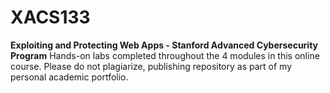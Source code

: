 # XACS133
**Exploiting and Protecting Web Apps - Stanford Advanced Cybersecurity Program**
Hands-on labs completed throughout the 4 modules in this online course. Please do not plagiarize, publishing repository as part of my personal academic portfolio.
